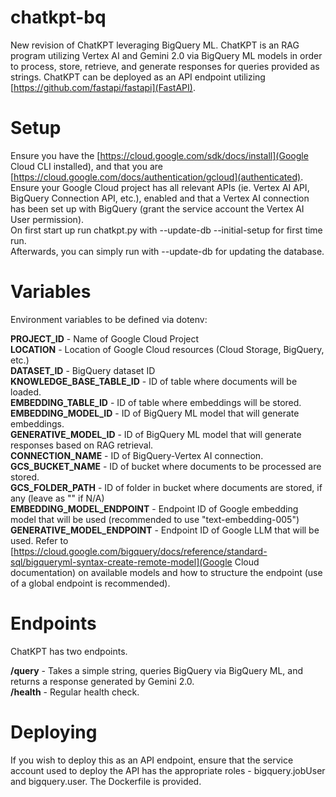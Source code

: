 # chatkpt-bq
New revision of ChatKPT leveraging BigQuery ML.
ChatKPT is an RAG program utilizing Vertex AI and Gemini 2.0 via BigQuery ML models in order to process, store, retrieve, and generate responses for queries provided as strings. ChatKPT can be deployed as an API endpoint utilizing [https://github.com/fastapi/fastapi](FastAPI).

# Setup
Ensure you have the [https://cloud.google.com/sdk/docs/install](Google Cloud CLI installed), and that you are [https://cloud.google.com/docs/authentication/gcloud](authenticated).  
Ensure your Google Cloud project has all relevant APIs (ie. Vertex AI API, BigQuery Connection API, etc.), enabled and that a Vertex AI connection has been set up with BigQuery (grant the service account the Vertex AI User permission).  
On first start up run chatkpt.py with --update-db --initial-setup for first time run.  
Afterwards, you can simply run with --update-db for updating the database.

# Variables
Environment variables to be defined via dotenv:

**PROJECT_ID** - Name of Google Cloud Project  
**LOCATION** - Location of Google Cloud resources (Cloud Storage, BigQuery, etc.)  
**DATASET_ID** - BigQuery dataset ID  
**KNOWLEDGE_BASE_TABLE_ID** - ID of table where documents will be loaded.  
**EMBEDDING_TABLE_ID** - ID of table where embeddings will be stored.  
**EMBEDDING_MODEL_ID** - ID of BigQuery ML model that will generate embeddings.  
**GENERATIVE_MODEL_ID** - ID of BigQuery ML model that will generate responses based on RAG retrieval.  
**CONNECTION_NAME** - ID of BigQuery-Vertex AI connection.  
**GCS_BUCKET_NAME** - ID of bucket where documents to be processed are stored.  
**GCS_FOLDER_PATH** - ID of folder in bucket where documents are stored, if any (leave as "" if N/A)  
**EMBEDDING_MODEL_ENDPOINT** - Endpoint ID of Google embedding model that will be used (recommended to use "text-embedding-005")  
**GENERATIVE_MODEL_ENDPOINT** - Endpoint ID of Google LLM that will be used. Refer to [https://cloud.google.com/bigquery/docs/reference/standard-sql/bigqueryml-syntax-create-remote-model](Google Cloud documentation) on available models and how to structure the endpoint (use of a global endpoint is recommended).

# Endpoints
ChatKPT has two endpoints.

**/query** - Takes a simple string, queries BigQuery via BigQuery ML, and returns a response generated by Gemini 2.0.  
**/health** - Regular health check.  

# Deploying
If you wish to deploy this as an API endpoint, ensure that the service account used to deploy the API has the appropriate roles - bigquery.jobUser and bigquery.user. The Dockerfile is provided.